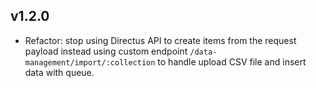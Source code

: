 ## v1.2.0

- Refactor: stop using Directus API to create items from the request payload instead using custom endpoint
  `/data-management/import/:collection` to handle upload CSV file and insert data with queue.

